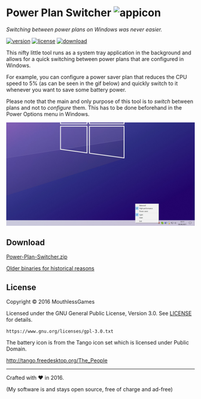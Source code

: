 # Power Plan Switcher ![appicon](PowerPlanSwitcher/battery.ico) 

*Switching between power plans on Windows was never easier.*

[![version](https://img.shields.io/badge/version-1.2-2095ff.svg)](CHANGELOG.md)
[![license](https://img.shields.io/badge/license-GPL--3.0-2095ff.svg)](LICENSE.md)
[![download](https://img.shields.io/badge/download-zip-2095ff.svg)](PowerPlanSwitcher/Releases/Power-Plan-Switcher.zip?raw=true)

This nifty little tool runs as a system tray application in the background and allows for a quick switching between power plans that are configured in Windows.

For example, you can configure a power saver plan that reduces the CPU speed to 5% (as can be seen in the gif below) and quickly switch to it whenever you want to save some battery power.

Please note that the main and only purpose of this tool is to *switch* between plans and not to *configure* them. This has to be done beforehand in the Power Options menu in Windows.

![](screenshot.png)

## Download

[Power-Plan-Switcher.zip](PowerPlanSwitcher/Releases/Power-Plan-Switcher.zip?raw=true)

[Older binaries for historical reasons](https://github.com/cdetamble/powerplanswitcher/releases)

## License

Copyright &copy; 2016 MouthlessGames

Licensed under the GNU General Public License, Version 3.0. See [LICENSE](LICENSE) for details.

    https://www.gnu.org/licenses/gpl-3.0.txt

The battery icon is from the Tango icon set which is licensed under Public Domain.

http://tango.freedesktop.org/The_People

***

Crafted with &hearts; in 2016.

(My software is and stays open source, free of charge and ad-free)
